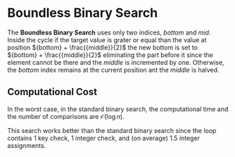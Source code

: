 # Boundless Binary Search


The **Boundless Binary Search** uses only two indices, *bottom* and *mid*.
Inside the cycle if the target value is grater or equal than the value at position ${bottom} + \frac{{middle}}{2}$ the new bottom is set to ${bottom} + \frac{{middle}}{2}$ eliminating the part before it since the element cannot be there and the *middle* is incremented by one.
Otherwise, the *bottom* index remains at the current position ant the *middle* is halved.


## Computational Cost

In the worst case, in the standard binary search, the computational time and the number of comparisons are $\mathcal{O}{\left(\log{n}\right)}$.

This search works better than the standard binary search since the loop contains $1$ key check, $1$ integer check, and (on average) $1.5$ integer assignments.